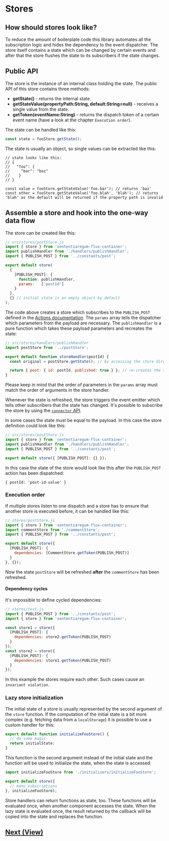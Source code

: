 # Stores

## How should stores look like?

To reduce the amount of boilerplate code this library automates all the subscription logic and hides the dependency
to the event dispatcher. The store itself contains a state which can be changed by certain events
and after that the store flushes the state to its subscribers if the state changes.

## Public API

The store is the instance of an internal class holding the state.
The public API of this store contains three methods:

- __getState()__ - returns the internal state.
- __getStateValue(propertyPath:String, default:String=null)__ - receives a single value from the state.
- __getToken(eventName:String)__ - returns the dispatch token of a certain event name (have a look at the chapter `Execution order`).

The state can be handled like this:

``` javascript
const state = fooStore.getState();
```

The state is usually an object, so single values can be extracted like this:

``` javscript
// state looks like this:
// {
//   "foo": {
//     "bar": "baz"
//    }
// }

const value = fooStore.getStateValue('foo.bar'); // returns 'baz'
const other = fooStore.getStateValue('foo.blah', 'blah'); // returns 'blah' as the default will be returned if the property path is invalid
```

## Assemble a store and hook into the one-way data flow

The store can be created like this:

``` javascript
// src/stores/postStore.js
import { store } from 'sententiaregum-flux-container';
import publishHandler from './handlers/publishHandler';
import { PUBLISH_POST } from '../constants/post';

export default store(
  {
    [PUBLISH_POST]: {
      function: publishHandler,
      params:   ['postId']
    }
  },
  {} // initial state is an empty object by default
);
```

The code above creates a store which subscribes to the `PUBLISH_POST` defined in the [Actions documentation](https://github.com/Sententiaregum/flux-container/blob/master/docs/api/actions.md).
The `params` array tells the dispatcher which parameters from the payload are necessary. The `publishHandler` is a pure function
which takes these payload parameters and recreates the state:

``` javascript
// src/stores/handlers/publishHandler
import postStore from '../postStore';

export default function storeHandler(postId) {
  const original = postStore.getState(); // by accessing the store directly, the current state can be fetched.

  return { post: { id: postId, published: true } }; // re-creates the state from the new payload parameters
}
```

Please keep in mind that the order of parameters in the `params` array must match the order of arguments in the store handler.

Whenever the state is refreshed, the store triggers the event emitter which tells other subscribers that the state has changed.
It's possible to subscribe the store by using the [``connector`` API](https://github.com/Sententiaregum/flux-container/blob/master/docs/api/view.md).

In some cases the state must be equal to the payload. In this case the store definition could look like this:

``` javascript
// src/stores/postStore.js
import { store } from 'sententiaregum-flux-container';
import publishHandler from './handlers/publishHandler';
import { PUBLISH_POST } from '../constants/post';

export default store({ [PUBLISH_POST]: {} });
```

In this case the state of the store would look like this after the `PUBLISH_POST` action has been dispatched:

```
{ postId: 'post-id-value' }
```

### Execution order

If multiple stores listen to one dispatch and a store has to ensure that another store is executed before, it can be handled like this:

``` javascript
// stores/postStore.js
import { store } from 'sententiaregum-flux-container';
import commentStore from './commentStore';
import { PUBLISH_POST } from '../constants/post';

export default store({
  [PUBLISH_POST]: {
    dependencies: [CommentStore.getToken(PUBLISH_POST)]
  }
}, {});
```

Now the state `postStore` will be refreshed __after__ the `commentStore` has been refreshed.

#### Dependency cycles

It's impossible to define cycled dependencies:

``` javascript
// stores/test.js
import { PUBLISH_POST } from '../constants/post';
import { store } from 'sententiaregum-flux-container';

const store1 = store({
  [PUBLISH_POST]: {
    dependencies: store2.getToken(PUBLISH_POST)
  }
});
const store2 = store({
  [PUBLISH_POST]: {
    dependencies: store1.getToken(PUBLISH_POST)
  }
});
```

In this example the stores require each other. Such cases cause an `invariant violation`.

### Lazy store initialization

The initial state of a store is usually represented by the second argument of the ``store`` function.
If the computation of the initial state is a bit more complex (e.g. fetching data from a ``localStorage``) it is possible
to use a custom handler for this:

``` javascript
export default function initializeFooStore() {
  // do some magic
  return initialState;
}
```

This function is the second argument instead of the initial state and the function will be used
to initialize the state, when the state is accessed:

``` javascript
import initializeFooStore from './initializers/initializeFooStore';

export default store({
  // many subscriptions
}, initializeFooStore);
```

Store handlers can return functions as state, too. These functions will be evaluated once, when another component
accesses the state. When the lazy state is evaluated once, the result returned by the callback will be copied into the state and replaces the function.

## [Next (View)](https://github.com/Sententiaregum/flux-container/blob/master/docs/api/view.md)

